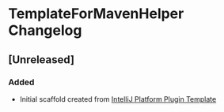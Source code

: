 <!-- Keep a Changelog guide -> https://keepachangelog.com -->

# TemplateForMavenHelper Changelog

## [Unreleased]
### Added
- Initial scaffold created from [IntelliJ Platform Plugin Template](https://github.com/JetBrains/intellij-platform-plugin-template)
